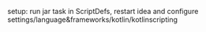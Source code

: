 setup: run jar task in ScriptDefs, restart idea and configure settings/language&frameworks/kotlin/kotlinscripting
